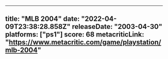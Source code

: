 
---
title: "MLB 2004"
date: "2022-04-09T23:38:28.858Z"
releaseDate: "2003-04-30"
platforms: ["ps1"]
score: 68
metacriticLink: "https://www.metacritic.com/game/playstation/mlb-2004"
---
